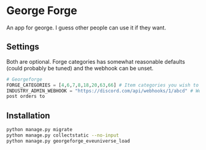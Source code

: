 # George Forge

An app for george. I guess other people can use it if they want.

## Settings

Both are optional. Forge categories has somewhat reasonable defaults (could
probably be tuned) and the webhook can be unset.

```python
# Georgeforge
FORGE_CATEGORIES = [4,6,7,8,18,20,63,66] # Item categories you wish to sell
INDUSTRY_ADMIN_WEBHOOK = "https://discord.com/api/webhooks/1/abcd" # Webhook to
post orders to
```

## Installation

```bash
python manage.py migrate
python manage.py collectstatic --no-input
python manage.py georgeforge_eveuniverse_load
```
